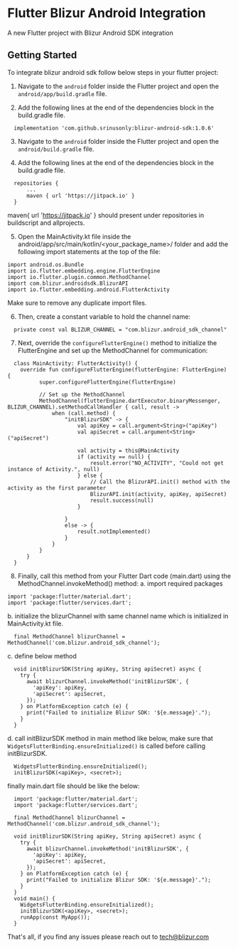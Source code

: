 # Flutter Blizur Android Integration

A new Flutter project with Blizur Android SDK integration

## Getting Started

To integrate blizur android sdk follow below steps in your flutter project:

1. Navigate to the `android` folder inside the Flutter project and open the `android/app/build.gradle` file.

2. Add the following lines at the end of the dependencies block in the build.gradle file.
  ```
    implementation 'com.github.srinusonly:blizur-android-sdk:1.0.6'
  ```
3. Navigate to the `android` folder inside the Flutter project and open the `android/build.gradle` file.

4. Add the following lines at the end of the dependencies block in the build.gradle file.
  ```
    repositories {
        ...
        maven { url 'https://jitpack.io' }
    }
  ```
  maven{ url 'https://jitpack.io' } should present under repositories in buildscript and allprojects.

5. Open the MainActivity.kt file inside the android/app/src/main/kotlin/<your_package_name>/ folder and add the following import statements at the top of the file:
```
import android.os.Bundle
import io.flutter.embedding.engine.FlutterEngine
import io.flutter.plugin.common.MethodChannel
import com.blizur.androidsdk.BlizurAPI
import io.flutter.embedding.android.FlutterActivity
```
Make sure to remove any duplicate import files.

6. Then, create a constant variable to hold the channel name:
```
  private const val BLIZUR_CHANNEL = "com.blizur.android_sdk_channel"
```

7. Next, override the `configureFlutterEngine()` method to initialize the FlutterEngine and set up the MethodChannel for communication:

```
  class MainActivity: FlutterActivity() {
    override fun configureFlutterEngine(flutterEngine: FlutterEngine) {
          super.configureFlutterEngine(flutterEngine)

          // Set up the MethodChannel
          MethodChannel(flutterEngine.dartExecutor.binaryMessenger, BLIZUR_CHANNEL).setMethodCallHandler { call, result ->
              when (call.method) {
                  "initBlizurSDK" -> {
                      val apiKey = call.argument<String>("apiKey")
                      val apiSecret = call.argument<String>("apiSecret")

                      val activity = this@MainActivity
                      if (activity == null) {
                          result.error("NO_ACTIVITY", "Could not get instance of Activity.", null)
                      } else {
                          // Call the BlizurAPI.init() method with the activity as the first parameter
                          BlizurAPI.init(activity, apiKey, apiSecret)
                          result.success(null)
                      }

                  }
                  else -> {
                      result.notImplemented()
                  }
              }
          }
      }
  }
```

8. Finally, call this method from your Flutter Dart code (main.dart) using the MethodChannel.invokeMethod() method:
a. import required packages
  ```
  import 'package:flutter/material.dart';
  import 'package:flutter/services.dart';

  ```
b. initialize the blizurChannel with same channel name which is initialized in MainActivity.kt file.
  ```
    final MethodChannel blizurChannel = MethodChannel('com.blizur.android_sdk_channel');
  ```
c. define below method
  ```
    void initBlizurSDK(String apiKey, String apiSecret) async {
      try {
        await blizurChannel.invokeMethod('initBlizurSDK', {
          'apiKey': apiKey,
          'apiSecret': apiSecret,
        });
      } on PlatformException catch (e) {
        print("Failed to initialize Blizur SDK: '${e.message}'.");
      }
    }
  ```
d. call initBlizurSDK method in main method like below, make sure that `WidgetsFlutterBinding.ensureInitialized()` is called before calling initBlizurSDK.

  ```
    WidgetsFlutterBinding.ensureInitialized();
    initBlizurSDK(<apiKey>, <secret>);
  ```

  finally main.dart file should be like the below:

  ```
    import 'package:flutter/material.dart';
    import 'package:flutter/services.dart';

    final MethodChannel blizurChannel = MethodChannel('com.blizur.android_sdk_channel');

    void initBlizurSDK(String apiKey, String apiSecret) async {
      try {
        await blizurChannel.invokeMethod('initBlizurSDK', {
          'apiKey': apiKey,
          'apiSecret': apiSecret,
        });
      } on PlatformException catch (e) {
        print("Failed to initialize Blizur SDK: '${e.message}'.");
      }
    }
    void main() {
      WidgetsFlutterBinding.ensureInitialized();
      initBlizurSDK(<apiKey>, <secret>);
      runApp(const MyApp());
    }
  ```

That's all, if you find any issues please reach out to tech@blizur.com